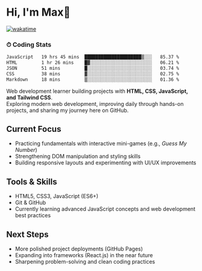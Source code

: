 # Hi, I'm Max👋

[![wakatime](https://wakatime.com/badge/user/5f357981-1e66-44ef-ae81-f181857a2d5e.svg)](https://wakatime.com/@5f357981-1e66-44ef-ae81-f181857a2d5e)
### ⏱ Coding Stats
<!--START_SECTION:waka-->

```txt
JavaScript   19 hrs 45 mins  █████████████████████▒░░░   85.37 %
HTML         1 hr 26 mins    █▓░░░░░░░░░░░░░░░░░░░░░░░   06.21 %
JSON         51 mins         █░░░░░░░░░░░░░░░░░░░░░░░░   03.74 %
CSS          38 mins         ▓░░░░░░░░░░░░░░░░░░░░░░░░   02.75 %
Markdown     18 mins         ▒░░░░░░░░░░░░░░░░░░░░░░░░   01.36 %
```

<!--END_SECTION:waka-->

Web development learner building projects with **HTML, CSS, JavaScript, and Tailwind CSS**.  
Exploring modern web development, improving daily through hands-on projects, and sharing my journey here on GitHub.

## Current Focus
- Practicing fundamentals with interactive mini-games (e.g., *Guess My Number*)  
- Strengthening DOM manipulation and styling skills  
- Building responsive layouts and experimenting with UI/UX improvements  

## Tools & Skills
- HTML5, CSS3, JavaScript (ES6+)  
- Git & GitHub  
- Currently learning advanced JavaScript concepts and web development best practices  

## Next Steps
- More polished project deployments (GitHub Pages)  
- Expanding into frameworks (React.js) in the near future  
- Sharpening problem-solving and clean coding practices  


